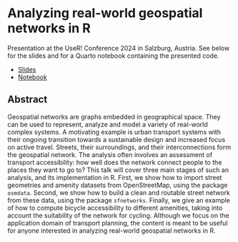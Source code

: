 # Analyzing real-world geospatial networks in R

Presentation at the UseR! Conference 2024 in Salzburg, Austria. See below for the slides and for a Quarto notebook containing the presented code.

- [Slides](https://docs.google.com/presentation/d/1681pHOVNJG7n_x8U-VlZnxDBo5L3vb2X2C4uXAdkl0w/edit?usp=sharing)
- [Notebook](https://luukvdmeer.github.io/UseR2024/notebook.html)

## Abstract
Geospatial networks are graphs embedded in geographical space. They can be used to represent, analyze and model a variety of real-world complex systems. A motivating example is urban transport systems with their ongoing transition towards a sustainable design and increased focus on active travel. Streets, their surroundings, and their interconnections form the geospatial network. The analysis often involves an assessment of transport accessibility: how well does the network connect people to the places they want to go to? This talk will cover three main stages of such an analysis, and its implementation in R. First, we show how to import street geometries and amenity datasets from OpenStreetMap, using the package `osmdata`. Second, we show how to build a clean and routable street network from these data, using the package `sfnetworks`. Finally, we give an example of how to compute bicycle accessibility to different amenities, taking into account the suitability of the network for cycling. Although we focus on the application domain of transport planning, the content is meant to be useful for anyone interested in analyzing real-world geospatial networks in R.
